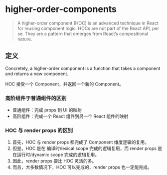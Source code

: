 # higher-order-components

> A higher-order component (HOC) is an advanced technique in React for reusing component logic. HOCs are not part of the React API, per se. They are a pattern that emerges from React’s compositional nature.

## 定义

Concretely, a higher-order component is a function that takes a component and returns a new component.

HOC 接受一个 Component，并返回一个新的 Component。

### 高阶组件于普通组件的区别

- 普通组件：完成 props 到 UI 的映射
- 高阶组件：完成一个 React 组件到另一个 React 组件的映射

### HOC 与 render props 的区别

1. 首先，HOC 与 render props 都完成了 Component 维度逻辑的复用。
2. 但是，HOC 是在 编译时/lexical scope 完成的逻辑复用，而 render props 是在运行时/dynamic scope 完成的逻辑复用。
3. 因此，render props 要比 HOC 灵活的多。
4. 而且，大多数情况下，HOC 可以完成的，render props 也一定能完成。

